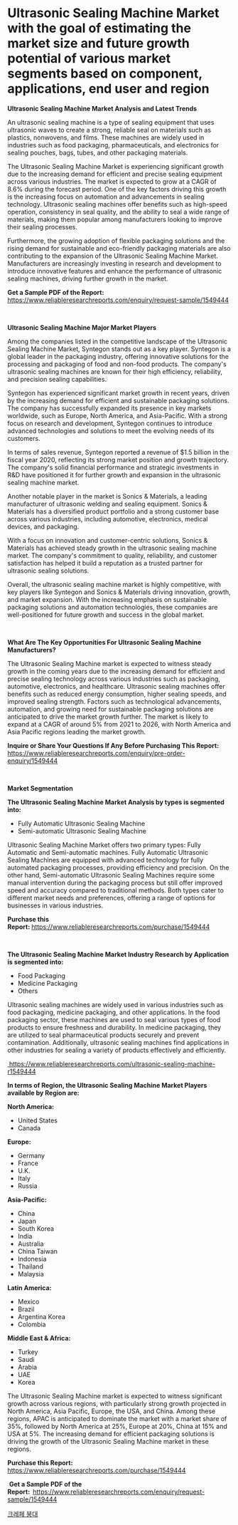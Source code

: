 <p><h1>Ultrasonic Sealing Machine Market with the goal of estimating the market size and future growth potential of various market segments based on component, applications, end user and region</h1></p><p><strong>Ultrasonic Sealing Machine Market Analysis and Latest Trends</strong></p>
<p><p>An ultrasonic sealing machine is a type of sealing equipment that uses ultrasonic waves to create a strong, reliable seal on materials such as plastics, nonwovens, and films. These machines are widely used in industries such as food packaging, pharmaceuticals, and electronics for sealing pouches, bags, tubes, and other packaging materials.</p><p>The Ultrasonic Sealing Machine Market is experiencing significant growth due to the increasing demand for efficient and precise sealing equipment across various industries. The market is expected to grow at a CAGR of 8.6% during the forecast period. One of the key factors driving this growth is the increasing focus on automation and advancements in sealing technology. Ultrasonic sealing machines offer benefits such as high-speed operation, consistency in seal quality, and the ability to seal a wide range of materials, making them popular among manufacturers looking to improve their sealing processes.</p><p>Furthermore, the growing adoption of flexible packaging solutions and the rising demand for sustainable and eco-friendly packaging materials are also contributing to the expansion of the Ultrasonic Sealing Machine Market. Manufacturers are increasingly investing in research and development to introduce innovative features and enhance the performance of ultrasonic sealing machines, driving further growth in the market.</p></p>
<p><strong>Get a Sample PDF of the Report:&nbsp;</strong> <a href="https://www.reliableresearchreports.com/enquiry/request-sample/1549444">https://www.reliableresearchreports.com/enquiry/request-sample/1549444</a></p>
<p>&nbsp;</p>
<p><strong>Ultrasonic Sealing Machine Major Market Players</strong></p>
<p><p>Among the companies listed in the competitive landscape of the Ultrasonic Sealing Machine Market, Syntegon stands out as a key player. Syntegon is a global leader in the packaging industry, offering innovative solutions for the processing and packaging of food and non-food products. The company's ultrasonic sealing machines are known for their high efficiency, reliability, and precision sealing capabilities.</p><p>Syntegon has experienced significant market growth in recent years, driven by the increasing demand for efficient and sustainable packaging solutions. The company has successfully expanded its presence in key markets worldwide, such as Europe, North America, and Asia-Pacific. With a strong focus on research and development, Syntegon continues to introduce advanced technologies and solutions to meet the evolving needs of its customers.</p><p>In terms of sales revenue, Syntegon reported a revenue of $1.5 billion in the fiscal year 2020, reflecting its strong market position and growth trajectory. The company's solid financial performance and strategic investments in R&D have positioned it for further growth and expansion in the ultrasonic sealing machine market.</p><p>Another notable player in the market is Sonics & Materials, a leading manufacturer of ultrasonic welding and sealing equipment. Sonics & Materials has a diversified product portfolio and a strong customer base across various industries, including automotive, electronics, medical devices, and packaging.</p><p>With a focus on innovation and customer-centric solutions, Sonics & Materials has achieved steady growth in the ultrasonic sealing machine market. The company's commitment to quality, reliability, and customer satisfaction has helped it build a reputation as a trusted partner for ultrasonic sealing solutions.</p><p>Overall, the ultrasonic sealing machine market is highly competitive, with key players like Syntegon and Sonics & Materials driving innovation, growth, and market expansion. With the increasing emphasis on sustainable packaging solutions and automation technologies, these companies are well-positioned for future growth and success in the global market.</p></p>
<p>&nbsp;</p>
<p><strong>What Are The Key Opportunities For Ultrasonic Sealing Machine Manufacturers?</strong></p>
<p><p>The Ultrasonic Sealing Machine market is expected to witness steady growth in the coming years due to the increasing demand for efficient and precise sealing technology across various industries such as packaging, automotive, electronics, and healthcare. Ultrasonic sealing machines offer benefits such as reduced energy consumption, higher sealing speeds, and improved sealing strength. Factors such as technological advancements, automation, and growing need for sustainable packaging solutions are anticipated to drive the market growth further. The market is likely to expand at a CAGR of around 5% from 2021 to 2026, with North America and Asia Pacific regions leading the market growth.</p></p>
<p><strong>Inquire or Share Your Questions If Any Before Purchasing This Report:</strong> <a href="https://www.reliableresearchreports.com/enquiry/pre-order-enquiry/1549444">https://www.reliableresearchreports.com/enquiry/pre-order-enquiry/1549444</a></p>
<p>&nbsp;</p>
<p><strong>Market Segmentation</strong></p>
<p><strong>The Ultrasonic Sealing Machine Market Analysis by types is segmented into:</strong></p>
<p><ul><li>Fully Automatic Ultrasonic Sealing Machine</li><li>Semi-automatic Ultrasonic Sealing Machine</li></ul></p>
<p><p>Ultrasonic Sealing Machine Market offers two primary types: Fully Automatic and Semi-automatic machines. Fully Automatic Ultrasonic Sealing Machines are equipped with advanced technology for fully automated packaging processes, providing efficiency and precision. On the other hand, Semi-automatic Ultrasonic Sealing Machines require some manual intervention during the packaging process but still offer improved speed and accuracy compared to traditional methods. Both types cater to different market needs and preferences, offering a range of options for businesses in various industries.</p></p>
<p><strong>Purchase this Report:&nbsp;</strong><a href="https://www.reliableresearchreports.com/purchase/1549444">https://www.reliableresearchreports.com/purchase/1549444</a></p>
<p>&nbsp;</p>
<p><strong>The Ultrasonic Sealing Machine Market Industry Research by Application is segmented into:</strong></p>
<p><ul><li>Food Packaging</li><li>Medicine Packaging</li><li>Others</li></ul></p>
<p><p>Ultrasonic sealing machines are widely used in various industries such as food packaging, medicine packaging, and other applications. In the food packaging sector, these machines are used to seal various types of food products to ensure freshness and durability. In medicine packaging, they are utilized to seal pharmaceutical products securely and prevent contamination. Additionally, ultrasonic sealing machines find applications in other industries for sealing a variety of products effectively and efficiently.</p></p>
<p><a href="https://www.reliableresearchreports.com/ultrasonic-sealing-machine-r1549444">&nbsp;https://www.reliableresearchreports.com/ultrasonic-sealing-machine-r1549444</a></p>
<p><strong>In terms of Region, the Ultrasonic Sealing Machine Market Players available by Region are:</strong></p>
<p>
    <p> <strong> North America: </strong>
        <ul>
            <li>United States</li>
            <li>Canada</li>
        </ul>
        </p> 
    <p> <strong> Europe: </strong>
        <ul>
            <li>Germany</li>
            <li>France</li>
            <li>U.K.</li>
            <li>Italy</li>
            <li>Russia</li>
        </ul>
        </p> 
    <p> <strong> Asia-Pacific: </strong>
        <ul>
            <li>China</li>
            <li>Japan</li>
            <li>South Korea</li>
            <li>India</li>
            <li>Australia</li>
            <li>China Taiwan</li>
            <li>Indonesia</li>
            <li>Thailand</li>
            <li>Malaysia</li>
        </ul>
        </p> 
    <p> <strong> Latin America: </strong>
        <ul>
            <li>Mexico</li>
            <li>Brazil</li>
            <li>Argentina Korea</li>
            <li>Colombia</li>
        </ul>
        </p> 
    <p> <strong> Middle East & Africa: </strong>
        <ul>
            <li>Turkey</li>
            <li>Saudi</li>
            <li>Arabia</li>
            <li>UAE</li>
            <li>Korea</li>
        </ul>
    </p>
    </p>
<p><p>The Ultrasonic Sealing Machine market is expected to witness significant growth across various regions, with particularly strong growth projected in North America, Asia Pacific, Europe, the USA, and China. Among these regions, APAC is anticipated to dominate the market with a market share of 35%, followed by North America at 25%, Europe at 20%, China at 15% and USA at 5%. The increasing demand for efficient packaging solutions is driving the growth of the Ultrasonic Sealing Machine market in these regions.</p></p>
<p><strong>Purchase this Report: </strong><a href="https://www.reliableresearchreports.com/purchase/1549444">https://www.reliableresearchreports.com/purchase/1549444</a></p>
<p>&nbsp;<strong>Get a Sample PDF of the Report:&nbsp;&nbsp;</strong><a href="https://www.reliableresearchreports.com/enquiry/request-sample/1549444">https://www.reliableresearchreports.com/enquiry/request-sample/1549444</a></p>
<p><strong></strong></p>
<p><p><a href="https://medium.com/@genius6587678/%ED%81%AC%EB%A0%88%ED%94%84-%EB%B0%B4%EB%93%9C-%EC%8B%9C%EC%9E%A5-%EC%8B%9C%EC%9E%A5-cagr-%EC%8B%9C%EC%9E%A5-%EB%8F%99%ED%96%A5-%EB%B0%8F-%EC%84%B1%EC%9E%A5-%EC%A0%84%EB%9E%B5%EC%97%90-%EB%8C%80%ED%95%9C-%ED%86%B5%EC%B0%B0%EB%A0%A5-e7a9be020973">크레페 붕대</a></p></p>